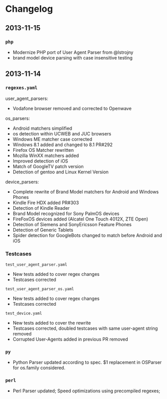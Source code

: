 # Changelog

## 2013-11-15

### `php`

- Modernize PHP port of User Agent Parser from @lstrojny 
- brand model device parsing with case insensitive testing

## 2013-11-14

### `regexes.yaml`

user_agent_parsers:

- Vodafone browser removed and corrected to Openwave

os_parsers:

- Android matchers simplified
- os detection within UCWEB and JUC browsers
- Windows ME matcher case corrected
- Windows 8.1 added and changed to 8.1 PR#292
- Firefox OS Matcher rewritten
- Mozilla WinXX matchers added
- Improved detection of iOS
- Match of GoogleTV patch version
- Detection of gentoo and Linux Kernel Version

device_parsers:

- Complete rewrite of Brand Model matchers for Android and Windows Phones
- Kindle Fire HDX added PR#303
- Detection of Kindle Reader
- Brand Model recognized for Sony PalmOS devices
- FireFoxOS devices added (Alcatel One Touch 4012X, ZTE Open)
- Detection of Siemens and SonyEricsson Feature Phones
- Detection of Generic Tablets
- Spider detection for GoogleBots changed to match before Android and iOS

### Testcases

`test_user_agent_parser.yaml`

- New tests added to cover regex changes
- Testcases corrected

`test_user_agent_parser_os.yaml` 

- New tests added to cover regex changes
- Testcases corrected

`test_device.yaml`

- New tests added to cover the rewrite
- Testcases corrected, doubled testcases with same user-agent string removed
- Corrupted User-Agents added in previous PR removed

### `py`

- Python Parser updated according to spec. $1 replacement in OSParser for os.family considered.

### `perl`

- Perl Parser updated; Speed optimizations using precompiled regexes;
